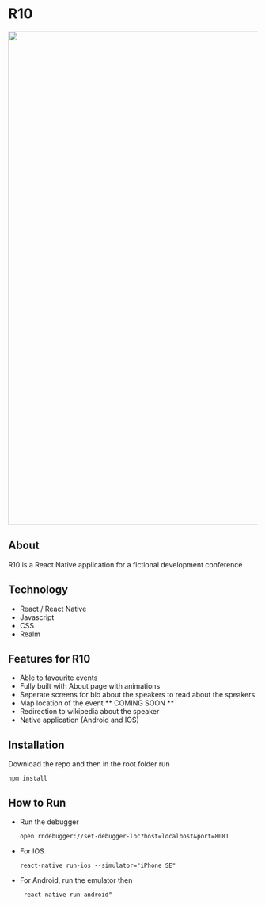 <h1>R10</h1>
<img src="https://i.imgur.com/OknkxZ1.jpg" width="996"/>

<h2>About </h2>
<p>R10 is a React Native application for a fictional development conference</p>

<h2>Technology</h2>
<ul>
<li>React / React Native</li>
<li>Javascript</li>
<li>CSS</li>
<li>Realm</li>
</ul>

<h2>Features for R10</h2>
<ul>
<li>Able to favourite events </li>
<li>Fully built with About page with animations </li>
<li>Seperate screens for bio about the speakers to read about the speakers</li>
<li>Map location of the event ** COMING SOON **</li>
<li>Redirection to wikipedia about the speaker</li>
<li>Native application (Android and IOS)</li>
</ul>

<h2>Installation</h2>
<p>Download the repo and then in the root folder run </p>

`npm install`

<h2>How to Run</h2>
<ul>
<li>Run the debugger</li>

`open rndebugger://set-debugger-loc?host=localhost&port=8081`

<li>For IOS

`react-native run-ios --simulator="iPhone SE"`

 </li>

 <li>For Android, run the emulator then

  ` react-native run-android"`
 </li>
</ul>
